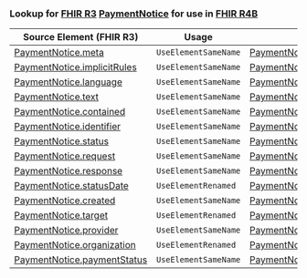 ### Lookup for [FHIR R3](https://hl7.org/fhir/STU3/) [PaymentNotice](https://hl7.org/fhir/STU3/PaymentNotice.html) for use in [FHIR R4B](https://hl7.org/fhir/R4B/)

| Source Element (FHIR R3) | Usage | Target |
| -------------- | ----- | ------ |
| [PaymentNotice.meta](https://hl7.org/fhir/STU3/PaymentNotice.html#resource) | `UseElementSameName` | [PaymentNotice.meta](https://hl7.org/fhir/R4B/PaymentNotice.html#resource) |
| [PaymentNotice.implicitRules](https://hl7.org/fhir/STU3/PaymentNotice.html#resource) | `UseElementSameName` | [PaymentNotice.implicitRules](https://hl7.org/fhir/R4B/PaymentNotice.html#resource) |
| [PaymentNotice.language](https://hl7.org/fhir/STU3/PaymentNotice.html#resource) | `UseElementSameName` | [PaymentNotice.language](https://hl7.org/fhir/R4B/PaymentNotice.html#resource) |
| [PaymentNotice.text](https://hl7.org/fhir/STU3/PaymentNotice.html#resource) | `UseElementSameName` | [PaymentNotice.text](https://hl7.org/fhir/R4B/PaymentNotice.html#resource) |
| [PaymentNotice.contained](https://hl7.org/fhir/STU3/PaymentNotice.html#resource) | `UseElementSameName` | [PaymentNotice.contained](https://hl7.org/fhir/R4B/PaymentNotice.html#resource) |
| [PaymentNotice.identifier](https://hl7.org/fhir/STU3/PaymentNotice.html#resource) | `UseElementSameName` | [PaymentNotice.identifier](https://hl7.org/fhir/R4B/PaymentNotice.html#resource) |
| [PaymentNotice.status](https://hl7.org/fhir/STU3/PaymentNotice.html#resource) | `UseElementSameName` | [PaymentNotice.status](https://hl7.org/fhir/R4B/PaymentNotice.html#resource) |
| [PaymentNotice.request](https://hl7.org/fhir/STU3/PaymentNotice.html#resource) | `UseElementSameName` | [PaymentNotice.request](https://hl7.org/fhir/R4B/PaymentNotice.html#resource) |
| [PaymentNotice.response](https://hl7.org/fhir/STU3/PaymentNotice.html#resource) | `UseElementSameName` | [PaymentNotice.response](https://hl7.org/fhir/R4B/PaymentNotice.html#resource) |
| [PaymentNotice.statusDate](https://hl7.org/fhir/STU3/PaymentNotice.html#resource) | `UseElementRenamed` | [PaymentNotice.paymentDate](https://hl7.org/fhir/R4B/PaymentNotice.html#resource) |
| [PaymentNotice.created](https://hl7.org/fhir/STU3/PaymentNotice.html#resource) | `UseElementSameName` | [PaymentNotice.created](https://hl7.org/fhir/R4B/PaymentNotice.html#resource) |
| [PaymentNotice.target](https://hl7.org/fhir/STU3/PaymentNotice.html#resource) | `UseElementRenamed` | [PaymentNotice.recipient](https://hl7.org/fhir/R4B/PaymentNotice.html#resource) |
| [PaymentNotice.provider](https://hl7.org/fhir/STU3/PaymentNotice.html#resource) | `UseElementSameName` | [PaymentNotice.provider](https://hl7.org/fhir/R4B/PaymentNotice.html#resource) |
| [PaymentNotice.organization](https://hl7.org/fhir/STU3/PaymentNotice.html#resource) | `UseElementRenamed` | [PaymentNotice.provider](https://hl7.org/fhir/R4B/PaymentNotice.html#resource) |
| [PaymentNotice.paymentStatus](https://hl7.org/fhir/STU3/PaymentNotice.html#resource) | `UseElementSameName` | [PaymentNotice.paymentStatus](https://hl7.org/fhir/R4B/PaymentNotice.html#resource) |
